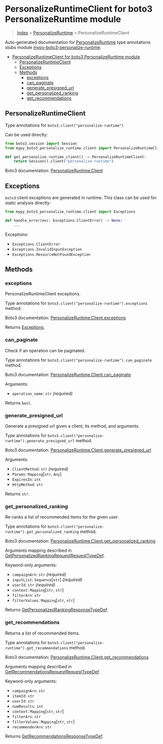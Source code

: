 <a id="personalizeruntimeclient-for-boto3-personalizeruntime-module"></a>

# PersonalizeRuntimeClient for boto3 PersonalizeRuntime module

> [Index](../README.md) > [PersonalizeRuntime](./README.md) >
> PersonalizeRuntimeClient

Auto-generated documentation for
[PersonalizeRuntime](https://boto3.amazonaws.com/v1/documentation/api/latest/reference/services/personalize-runtime.html#PersonalizeRuntime)
type annotations stubs module
[mypy-boto3-personalize-runtime](https://pypi.org/project/mypy-boto3-personalize-runtime/).

- [PersonalizeRuntimeClient for boto3 PersonalizeRuntime module](#personalizeruntimeclient-for-boto3-personalizeruntime-module)
  - [PersonalizeRuntimeClient](#personalizeruntimeclient)
  - [Exceptions](#exceptions)
  - [Methods](#methods)
    - [exceptions](#exceptions)
    - [can_paginate](#can_paginate)
    - [generate_presigned_url](#generate_presigned_url)
    - [get_personalized_ranking](#get_personalized_ranking)
    - [get_recommendations](#get_recommendations)

<a id="personalizeruntimeclient"></a>

## PersonalizeRuntimeClient

Type annotations for `boto3.client("personalize-runtime")`

Can be used directly:

```python
from boto3.session import Session
from mypy_boto3_personalize_runtime.client import PersonalizeRuntimeClient

def get_personalize-runtime_client() -> PersonalizeRuntimeClient:
    return Session().client("personalize-runtime")
```

Boto3 documentation:
[PersonalizeRuntime.Client](https://boto3.amazonaws.com/v1/documentation/api/latest/reference/services/personalize-runtime.html#PersonalizeRuntime.Client)

<a id="exceptions"></a>

## Exceptions

`boto3` client exceptions are generated in runtime. This class can be used for
static analysis directly:

```python
from mypy_boto3_personalize_runtime.client import Exceptions

def handle_error(exc: Exceptions.ClientError) -> None:
    ...
```

Exceptions:

- `Exceptions.ClientError`
- `Exceptions.InvalidInputException`
- `Exceptions.ResourceNotFoundException`

<a id="methods"></a>

## Methods

<a id="exceptions"></a>

### exceptions

PersonalizeRuntimeClient exceptions.

Type annotations for `boto3.client("personalize-runtime").exceptions` method.

Boto3 documentation:
[PersonalizeRuntime.Client.exceptions](https://boto3.amazonaws.com/v1/documentation/api/latest/reference/services/personalize-runtime.html#PersonalizeRuntime.Client.exceptions)

Returns [Exceptions](#exceptions).

<a id="can\_paginate"></a>

### can_paginate

Check if an operation can be paginated.

Type annotations for `boto3.client("personalize-runtime").can_paginate` method.

Boto3 documentation:
[PersonalizeRuntime.Client.can_paginate](https://boto3.amazonaws.com/v1/documentation/api/latest/reference/services/personalize-runtime.html#PersonalizeRuntime.Client.can_paginate)

Arguments:

- `operation_name`: `str` *(required)*

Returns `bool`.

<a id="generate\_presigned\_url"></a>

### generate_presigned_url

Generate a presigned url given a client, its method, and arguments.

Type annotations for
`boto3.client("personalize-runtime").generate_presigned_url` method.

Boto3 documentation:
[PersonalizeRuntime.Client.generate_presigned_url](https://boto3.amazonaws.com/v1/documentation/api/latest/reference/services/personalize-runtime.html#PersonalizeRuntime.Client.generate_presigned_url)

Arguments:

- `ClientMethod`: `str` *(required)*
- `Params`: `Mapping`\[`str`, `Any`\]
- `ExpiresIn`: `int`
- `HttpMethod`: `str`

Returns `str`.

<a id="get\_personalized\_ranking"></a>

### get_personalized_ranking

Re-ranks a list of recommended items for the given user.

Type annotations for
`boto3.client("personalize-runtime").get_personalized_ranking` method.

Boto3 documentation:
[PersonalizeRuntime.Client.get_personalized_ranking](https://boto3.amazonaws.com/v1/documentation/api/latest/reference/services/personalize-runtime.html#PersonalizeRuntime.Client.get_personalized_ranking)

Arguments mapping described in
[GetPersonalizedRankingRequestRequestTypeDef](./type_defs.md#getpersonalizedrankingrequestrequesttypedef).

Keyword-only arguments:

- `campaignArn`: `str` *(required)*
- `inputList`: `Sequence`\[`str`\] *(required)*
- `userId`: `str` *(required)*
- `context`: `Mapping`\[`str`, `str`\]
- `filterArn`: `str`
- `filterValues`: `Mapping`\[`str`, `str`\]

Returns
[GetPersonalizedRankingResponseTypeDef](./type_defs.md#getpersonalizedrankingresponsetypedef).

<a id="get\_recommendations"></a>

### get_recommendations

Returns a list of recommended items.

Type annotations for `boto3.client("personalize-runtime").get_recommendations`
method.

Boto3 documentation:
[PersonalizeRuntime.Client.get_recommendations](https://boto3.amazonaws.com/v1/documentation/api/latest/reference/services/personalize-runtime.html#PersonalizeRuntime.Client.get_recommendations)

Arguments mapping described in
[GetRecommendationsRequestRequestTypeDef](./type_defs.md#getrecommendationsrequestrequesttypedef).

Keyword-only arguments:

- `campaignArn`: `str`
- `itemId`: `str`
- `userId`: `str`
- `numResults`: `int`
- `context`: `Mapping`\[`str`, `str`\]
- `filterArn`: `str`
- `filterValues`: `Mapping`\[`str`, `str`\]
- `recommenderArn`: `str`

Returns
[GetRecommendationsResponseTypeDef](./type_defs.md#getrecommendationsresponsetypedef).
